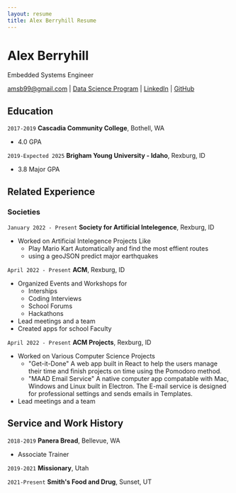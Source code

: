 ```yaml
---
layout: resume
title: Alex Berryhill Resume
---
```

# Alex Berryhill
Embedded Systems Engineer

<div id="webaddress">
<a href="amsb99@gmail.com">amsb99@gmail.com</a>
| <a href="https://byuidatascience.github.io/development.html">Data Science Program</a>
| <a href="https://www.linkedin.com/in/alexander-berryhill-891145165">LinkedIn</a>
| <a href="https://github.com/AlexBerryhill">GitHub</a>
</div>

<!-- https://www.monique.tech/the-art-of-markdown -->


## Education

`2017-2019`
__Cascadia Community College__, Bothell, WA

- 4.0 GPA

`2019-Expected 2025`
__Brigham Young University - Idaho__, Rexburg, ID

- 3.8 Major GPA


## Related Experience

### Societies
`January 2022 - Present`
__Society for Artificial Intelegence__, Rexburg, ID

- Worked on Artificial Intelegence Projects Like
    - Play Mario Kart Automatically and find the most effient routes
    - using a geoJSON predict major earthquakes

`April 2022 - Present`
__ACM__, Rexburg, ID

- Organized Events and Workshops for
    - Interships
    - Coding Interviews
    - School Forums
    - Hackathons
- Lead meetings and a team
- Created apps for school Faculty

`April 2022 - Present`
__ACM Projects__, Rexburg, ID

- Worked on Various Computer Science Projects
    - "Get-it-Done" A web app built in React to help the users manage their time and finish projects on time using the Pomodoro method.
    - "MAAD Email Service" A native computer app compatable with Mac, Windows and Linux built in Electron. The E-mail service is designed for professional settings and sends emails in Templates.
- Lead meetings and a team

<!-- ### Internships

`January 2028 - June 2028`
__Pacific Northwest National Lab__, Richland, WA

- Worked on novel methods for soil sampling to reduce laboratory measurements
- Used R and Visual Sample Plan to establish new sampling algorithms
- Published a journal article in Environmental Quality. -->

<!-- ### Data Science Lead

`April 2027 - June 2027`
__Westmark Credit Union__, Consultant

- Developed a predicted model to support Westmark in custumer conversion from dealer loans.
- Used R and Python to build a machine learning model using CatBoost in Python and the Tidyverse for data visualization and munging. 
- Improved previous model development to over 85% balanced accuracy. Expect model to be implemented in Westmark business practices.

`September 2027 - April 2028`
__Good2Go__, Consultant

- Built product ordering and supply predictive algorithms for chips and beverages categories
- Established standardized SQL calls and connections for PowerBI dashboards
- Found over $35k in waste and saved over 200 annual hours of store quality control work  -->
<!-- 
### Data Science Consulting Team

`January 2027 - April 2027`
__Imagine Learning__

- Build web scraping tool to find and format school district technology data.
- Used R and the Rvest package to parse and format web data.
- Saved 30 hours a month with the automated scripts.

`April 2027 - July 2027`
__Pinnacle Management Group__, 

- Proof of concept development of dashboards using client's corporate data.
- Built and documented differences of PowerBI, Google Dashoards, and Tableau.
- Saved client $10k in database and dashboard server fees and validated future dashboard processes.
 -->

## Service and Work History

`2018-2019`
__Panera Bread__, Bellevue, WA
- Associate Trainer

`2019-2021`
__Missionary__, Utah

`2021-Present`
__Smith's Food and Drug__, Sunset, UT


<!-- ### Footer

Last updated: May 2013 -->


